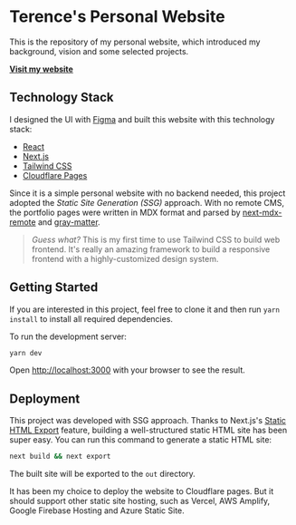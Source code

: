 # Terence's Personal Website
This is the repository of my personal website, which introduced my background, vision and some selected projects.  

**[Visit my website](https://sintat.fan)**

## Technology Stack
I designed the UI with [Figma](https://figma.com) and built this website with this technology stack:

- [React](https://reactjs.org/)
- [Next.js](https://nextjs.org/)
- [Tailwind CSS](https://tailwindcss.com/)
- [Cloudflare Pages](https://pages.cloudflare.com/)

Since it is a simple personal website with no backend needed, this project adopted the *Static Site Generation (SSG)* approach. 
With no remote CMS, the portfolio pages were written in MDX format and parsed by [next-mdx-remote](https://github.com/hashicorp/next-mdx-remote) and [gray-matter](https://github.com/jonschlinkert/gray-matter).

> *Guess what?* This is my first time to use Tailwind CSS to build web frontend. It's really an amazing framework to build a responsive frontend with a highly-customized design system.

## Getting Started
If you are interested in this project, feel free to clone it and then run `yarn install` to install all required dependencies.

To run the development server:
```bash
yarn dev
```

Open [http://localhost:3000](http://localhost:3000) with your browser to see the result.

## Deployment
This project was developed with SSG approach.
Thanks to Next.js's [Static HTML Export](https://nextjs.org/docs/advanced-features/static-html-export) feature, building a well-structured static HTML site has been super easy.
You can run this command to generate a static HTML site:
```bash
next build && next export
```

The built site will be exported to the `out` directory. 

It has been my choice to deploy the website to Cloudflare pages. But it should support other static site hosting, such as Vercel, AWS Amplify, Google Firebase Hosting and Azure Static Site.
